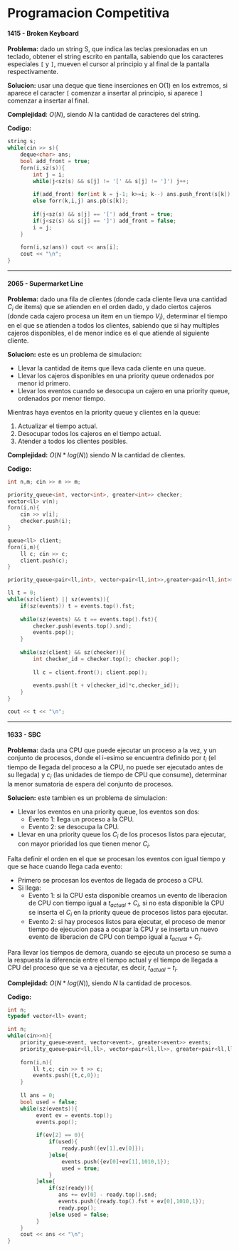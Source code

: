 # Programacion Competitiva

#### 1415 - Broken Keyboard

**Problema:** dado un string S, que indica las teclas presionadas en un teclado, obtener el string escrito en pantalla, sabiendo que los caracteres especiales `[` y `]`, mueven el cursor al principio y al final de la pantalla respectivamente.

**Solucion:** usar una deque que tiene inserciones en O(1) en los extremos, si aparece el caracter `[` comenzar a insertar al principio, si aparece `]` comenzar a insertar al final.

**Complejidad**: $O(N)$, siendo $N$ la cantidad de caracteres del string.

**Codigo:**
```cpp
string s;
while(cin >> s){
	deque<char> ans;
	bool add_front = true;
	forn(i,sz(s)){
		int j = i;
		while(j<sz(s) && s[j] != '[' && s[j] != ']') j++;
		
		if(add_front) for(int k = j-1; k>=i; k--) ans.push_front(s[k]);
		else forr(k,i,j) ans.pb(s[k]);
		
		if(j<sz(s) && s[j] == '[') add_front = true;
		if(j<sz(s) && s[j] == ']') add_front = false;
		i = j;
	}
	
	forn(i,sz(ans)) cout << ans[i];
	cout << "\n";
}
```
---
#### 2065 - Supermarket Line
**Problema:** dado una fila de clientes (donde cada cliente lleva una cantidad $C_{i}$ de items) que se atienden en el orden dado, y dado ciertos cajeros (donde cada cajero procesa un item en un tiempo $V_{i}$), determinar el tiempo en el que se atienden a todos los clientes, sabiendo que si hay multiples cajeros disponibles, el de menor indice es el que atiende al siguiente cliente.

**Solucion:** este es un problema de simulacion:
* Llevar la cantidad de items que lleva cada cliente en una queue.
* Llevar los cajeros disponibles en una priority queue ordenados por menor id primero.
* Llevar los eventos cuando se desocupa un cajero en una priority queue, ordenados por menor tiempo.

Mientras haya eventos en la priority queue y clientes en la queue:
1. Actualizar el tiempo actual. 
2. Desocupar todos los cajeros en el tiempo actual.
3. Atender a todos los clientes posibles.

**Complejidad:** $O(N*log(N))$ siendo $N$ la cantidad de clientes.

**Codigo:**
```cpp
int n,m; cin >> n >> m;

priority_queue<int, vector<int>, greater<int>> checker;
vector<ll> v(n);
forn(i,n){
	cin >> v[i];
	checker.push(i);
}

queue<ll> client; 
forn(i,m){
	ll c; cin >> c;
	client.push(c);
}

priority_queue<pair<ll,int>, vector<pair<ll,int>>,greater<pair<ll,int>>> events;

ll t = 0;
while(sz(client) || sz(events)){
	if(sz(events)) t = events.top().fst;
	
	while(sz(events) && t == events.top().fst){
		checker.push(events.top().snd);
		events.pop();
	}
	
	while(sz(client) && sz(checker)){
		int checker_id = checker.top(); checker.pop();
		
		ll c = client.front(); client.pop();
		
		events.push({t + v[checker_id]*c,checker_id});
	}
}

cout << t << "\n";
```
---
#### 1633 - SBC

**Problema:** dada una CPU que puede ejecutar un proceso a la vez, y un conjunto de procesos, donde el i-esimo se encuentra definido por $t_i$ (el tiempo de llegada del proceso a la CPU, no puede ser ejecutado antes de su llegada) y $c_i$ (las unidades de tiempo de CPU que consume), determinar la menor sumatoria de espera del conjunto de procesos.

**Solucion:** este tambien es un problema de simulacion:
* Llevar los eventos en una priority queue, los eventos son dos:
    * Evento 1: llega un proceso a la CPU.
    * Evento 2: se desocupa la CPU.
* Llevar en una priority queue los $C_{i}$ de los procesos listos para ejecutar, con mayor prioridad los que tienen menor $C_{i}$.

Falta definir el orden en el que se procesan los eventos con igual tiempo y que se hace cuando llega cada evento:
* Primero se procesan los eventos de llegada de proceso a CPU.
* Si llega:
    * Evento 1: si la CPU esta disponible creamos un evento de liberacion de CPU con tiempo igual a $t_{actual} + C_{i}$, si no esta disponible la CPU se inserta el $C_i$ en la priority queue de procesos listos para ejecutar.
    * Evento 2: si hay procesos listos para ejecutar, el proceso de menor tiempo de ejecucion pasa a ocupar la CPU y se inserta un nuevo evento de liberacion de CPU con tiempo igual a $t_{actual} + C_{i}$.

Para llevar los tiempos de demora, cuando se ejecuta un proceso se suma a la respuesta la diferencia entre el tiempo actual y el tiempo de llegada a CPU del proceso que se va a ejecutar, es decir, $t_{actual} - t_i$.

**Complejidad:** $O(N * log(N))$, siendo $N$ la cantidad de procesos.

**Codigo:**
```cpp
int n;
typedef vector<ll> event;

int n;
while(cin>>n){
	priority_queue<event, vector<event>, greater<event>> events;
	priority_queue<pair<ll,ll>, vector<pair<ll,ll>>, greater<pair<ll,ll>>> ready;
	
	forn(i,n){
		ll t,c; cin >> t >> c;
		events.push({t,c,0});
	}
	
	ll ans = 0;
	bool used = false;
	while(sz(events)){
		 event ev = events.top();
		 events.pop();
		 
		 if(ev[2] == 0){
			 if(used){
				 ready.push({ev[1],ev[0]});
			 }else{
				 events.push({ev[0]+ev[1],1010,1});
				 used = true;
			 }
		 }else{
			 if(sz(ready)){
				ans += ev[0] - ready.top().snd;
				events.push({ready.top().fst + ev[0],1010,1});
				ready.pop();
			 }else used = false;
		 }
	}
	cout << ans << "\n";
}	
```